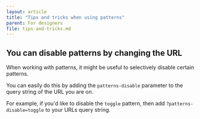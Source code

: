 ```yaml
---
layout: article
title: "Tips and tricks when using patterns"
parent: For designers
file: tips-and-tricks.md
---
```


## You can disable patterns by changing the URL

When working with patterns, it might be useful to selectively disable
certain patterns.

You can easily do this by adding the `patterns-disable` parameter to the query string
of the URL you are on.

For example, if you'd like to disable the `toggle` pattern, then add
`?patterns-disable=toggle` to your URLs query string.
